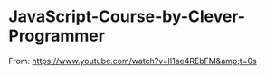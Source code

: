 # JavaScript-Course-by-Clever-Programmer
From:  https://www.youtube.com/watch?v=lI1ae4REbFM&amp;t=0s
